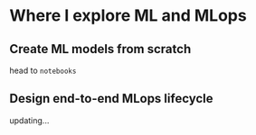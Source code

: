 # Where I explore ML and MLops

## Create ML models from scratch
head to `notebooks`

## Design end-to-end MLops lifecycle
updating...
